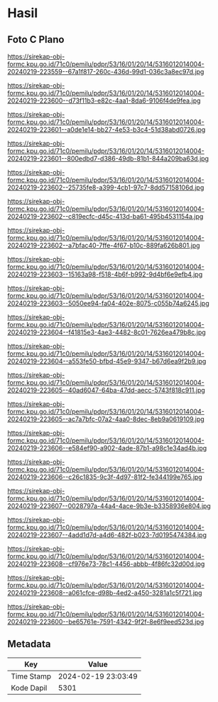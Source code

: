 # Hasil

## Foto C Plano

https://sirekap-obj-formc.kpu.go.id/71c0/pemilu/pdpr/53/16/01/20/14/5316012014004-20240219-223559--67a1f817-260c-436d-99d1-036c3a8ec97d.jpg

https://sirekap-obj-formc.kpu.go.id/71c0/pemilu/pdpr/53/16/01/20/14/5316012014004-20240219-223600--d73f11b3-e82c-4aa1-8da6-9106f4de9fea.jpg

https://sirekap-obj-formc.kpu.go.id/71c0/pemilu/pdpr/53/16/01/20/14/5316012014004-20240219-223601--a0de1e14-bb27-4e53-b3c4-51d38abd0726.jpg

https://sirekap-obj-formc.kpu.go.id/71c0/pemilu/pdpr/53/16/01/20/14/5316012014004-20240219-223601--800edbd7-d386-49db-81b1-844a209ba63d.jpg

https://sirekap-obj-formc.kpu.go.id/71c0/pemilu/pdpr/53/16/01/20/14/5316012014004-20240219-223602--25735fe8-a399-4cb1-97c7-8dd57158106d.jpg

https://sirekap-obj-formc.kpu.go.id/71c0/pemilu/pdpr/53/16/01/20/14/5316012014004-20240219-223602--c819ecfc-d45c-413d-ba61-495b4531154a.jpg

https://sirekap-obj-formc.kpu.go.id/71c0/pemilu/pdpr/53/16/01/20/14/5316012014004-20240219-223602--a7bfac40-7ffe-4f67-b10c-889fa626b801.jpg

https://sirekap-obj-formc.kpu.go.id/71c0/pemilu/pdpr/53/16/01/20/14/5316012014004-20240219-223603--15163a98-f518-4b6f-b992-9d4bf6e9efb4.jpg

https://sirekap-obj-formc.kpu.go.id/71c0/pemilu/pdpr/53/16/01/20/14/5316012014004-20240219-223603--5050ee94-fa04-402e-8075-c055b74a6245.jpg

https://sirekap-obj-formc.kpu.go.id/71c0/pemilu/pdpr/53/16/01/20/14/5316012014004-20240219-223604--f41815e3-4ae3-4482-8c01-7626ea479b8c.jpg

https://sirekap-obj-formc.kpu.go.id/71c0/pemilu/pdpr/53/16/01/20/14/5316012014004-20240219-223604--a553fe50-bfbd-45e9-9347-b67d6ea9f2b9.jpg

https://sirekap-obj-formc.kpu.go.id/71c0/pemilu/pdpr/53/16/01/20/14/5316012014004-20240219-223605--40ad6047-64ba-47dd-aecc-5743f818c911.jpg

https://sirekap-obj-formc.kpu.go.id/71c0/pemilu/pdpr/53/16/01/20/14/5316012014004-20240219-223605--ac7a7bfc-07a2-4aa0-8dec-8eb9a0619109.jpg

https://sirekap-obj-formc.kpu.go.id/71c0/pemilu/pdpr/53/16/01/20/14/5316012014004-20240219-223606--e584ef90-a902-4ade-87b1-a98c1e34ad4b.jpg

https://sirekap-obj-formc.kpu.go.id/71c0/pemilu/pdpr/53/16/01/20/14/5316012014004-20240219-223606--c26c1835-9c3f-4d97-81f2-fe344199e765.jpg

https://sirekap-obj-formc.kpu.go.id/71c0/pemilu/pdpr/53/16/01/20/14/5316012014004-20240219-223607--0028797a-44a4-4ace-9b3e-b3358936e804.jpg

https://sirekap-obj-formc.kpu.go.id/71c0/pemilu/pdpr/53/16/01/20/14/5316012014004-20240219-223607--4add1d7d-a4d6-482f-b023-7d0195474384.jpg

https://sirekap-obj-formc.kpu.go.id/71c0/pemilu/pdpr/53/16/01/20/14/5316012014004-20240219-223608--cf976e73-78c1-4456-abbb-4f86fc32d00d.jpg

https://sirekap-obj-formc.kpu.go.id/71c0/pemilu/pdpr/53/16/01/20/14/5316012014004-20240219-223608--a061cfce-d98b-4ed2-a450-3281a1c5f721.jpg

https://sirekap-obj-formc.kpu.go.id/71c0/pemilu/pdpr/53/16/01/20/14/5316012014004-20240219-223600--be65761e-7591-4342-9f2f-8e6f9eed523d.jpg


## Metadata

| Key        | Value               |
| ---------- | ------------------- |
| Time Stamp | 2024-02-19 23:03:49 |
| Kode Dapil | 5301                |



